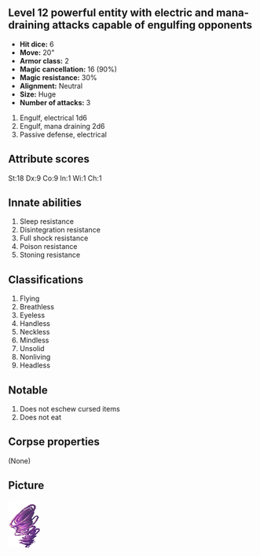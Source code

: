 ## Level 12 powerful entity with electric and mana-draining attacks capable of engulfing opponents

- **Hit dice:** 6
- **Move:** 20"
- **Armor class:** 2
- **Magic cancellation:** 16 (90%)
- **Magic resistance:** 30%
- **Alignment:** Neutral
- **Size:** Huge
- **Number of attacks:** 3
1. Engulf, electrical 1d6
2. Engulf, mana draining 2d6
3. Passive defense, electrical

## Attribute scores

St:18 Dx:9 Co:9 In:1 Wi:1 Ch:1

## Innate abilities

1. Sleep resistance
2. Disintegration resistance
3. Full shock resistance
4. Poison resistance
5. Stoning resistance

## Classifications

1. Flying
2. Breathless
3. Eyeless
4. Handless
5. Neckless
6. Mindless
7. Unsolid
8. Nonliving
9. Headless

## Notable

1. Does not eschew cursed items
2. Does not eat

## Corpse properties

(None)

## Picture

![Energy vortex](https://github.com/hyvanmielenpelit/GnollHackTileSet/blob/main/Monsters/energy_vortex/energy_vortex.png?raw=true)
